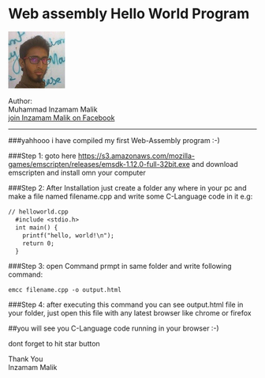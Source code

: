 # Web assembly Hello World Program

![alt](img/img.jpg)

Author:<br/>Muhammad Inzamam Malik<br/>
[join Inzamam Malik on Facebook](http://facebook.com/minzamammalik)

---

###yahhooo i have compiled my first Web-Assembly program :-)

###Step 1:
goto here https://s3.amazonaws.com/mozilla-games/emscripten/releases/emsdk-1.12.0-full-32bit.exe and download emscripten and install omn your computer


###Step 2:
After Installation just create a folder any where in your pc and make a file named filename.cpp and write some C-Language code in it e.g:
```
// helloworld.cpp
  #include <stdio.h>
  int main() {
    printf("hello, world!\n");
    return 0;
  }

```

###Step 3:
open Command prmpt in same folder and write following command:

```
emcc filename.cpp -o output.html
```

###Step 4:
after executing this command you can see output.html file in your folder, just open this file with any latest browser like chrome or firefox

##you will see you C-Language code running in your browser :-)


dont forget to hit star button

Thank You <br> 
Inzamam Malik



